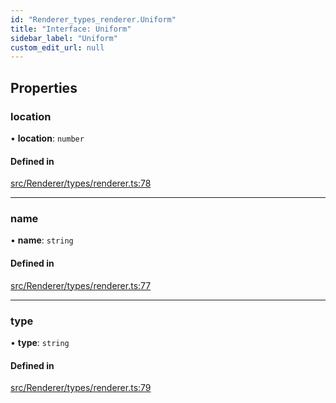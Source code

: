 ```yaml
---
id: "Renderer_types_renderer.Uniform"
title: "Interface: Uniform"
sidebar_label: "Uniform"
custom_edit_url: null
---
```




## Properties

### location

• **location**: `number`

#### Defined in

[src/Renderer/types/renderer.ts:78](https://github.com/ZeaInc/zea-engine/blob/61f5bb376/src/Renderer/types/renderer.ts#L78)

___

### name

• **name**: `string`

#### Defined in

[src/Renderer/types/renderer.ts:77](https://github.com/ZeaInc/zea-engine/blob/61f5bb376/src/Renderer/types/renderer.ts#L77)

___

### type

• **type**: `string`

#### Defined in

[src/Renderer/types/renderer.ts:79](https://github.com/ZeaInc/zea-engine/blob/61f5bb376/src/Renderer/types/renderer.ts#L79)

